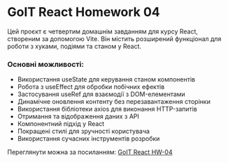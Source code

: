 # GoIT React Homework 04

Цей проєкт є четвертим домашнім завданням для курсу React, створеним за допомогою Vite. Він містить розширений функціонал для роботи з хуками, подіями та станом у React.

### Основні можливості:

- Використання useState для керування станом компонентів
- Робота з useEffect для обробки побічних ефектів
- Застосування useRef для взаємодії з DOM-елементами
- Динамічне оновлення контенту без перезавантаження сторінки
- Використання бібліотеки axios для виконання HTTP-запитів
- Отримання та відображення даних з API
- Компонентний підхід у React
- Покращені стилі для зручності користувача
- Використання сучасних інструментів розробки

Переглянути можна за посиланням: [GoIT React HW-04](https://goit-react-hw-04-ten-weld.vercel.app/)
